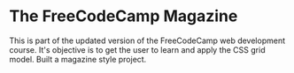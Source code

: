 # The FreeCodeCamp Magazine
This is part of the updated version of the FreeCodeCamp web development course.
It's objective is to get the user to learn and apply the CSS grid model.
Built a magazine style project.
